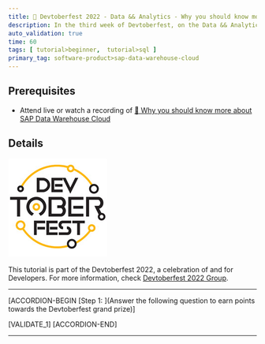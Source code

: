 ```yaml
---
title: 🔵 Devtoberfest 2022 - Data && Analytics - Why you should know more about SAP Data Warehouse Cloud
description: In the third week of Devtoberfest, on the Data && Analytics days you watched a session about why you should know more about SAP Data Warehouse Cloud. Here we test if you have listened carefully, so go ahead and answer a question to earn extra points towards the grand prize.  
auto_validation: true
time: 60
tags: [ tutorial>beginner, 	tutorial>sql ]
primary_tag: software-product>sap-data-warehouse-cloud
---
```


## Prerequisites
 - Attend live or watch a recording of [🔵 Why you should know more about SAP Data Warehouse Cloud](https://groups.community.sap.com/t5/devtoberfest/why-you-should-know-more-about-sap-data-warehouse-cloud/ec-p/9013#M43)

## Details

![Devtoberfest](Devtoberfest.jpg)

This tutorial is part of the Devtoberfest 2022, a celebration of and for Developers. For more information, check [Devtoberfest 2022 Group](https://groups.community.sap.com/t5/devtoberfest/gh-p/Devtoberfest).

---

[ACCORDION-BEGIN [Step 1: ](Answer the following question to earn points towards the Devtoberfest grand prize)]

[VALIDATE_1]
[ACCORDION-END]

---
